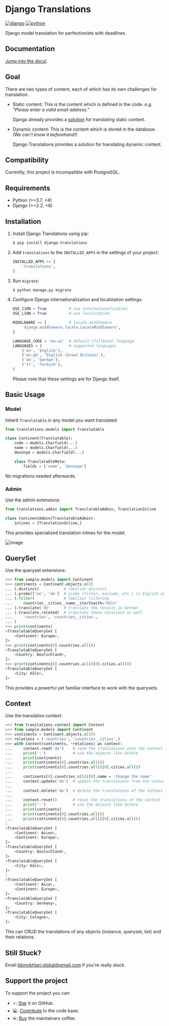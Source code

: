# Django Translations

[![django](https://img.shields.io/badge/django-%3E%3D2.2%2C%20%3C6.0-0C4B33)](https://pypi.org/project/django-translations/)
[![python](https://img.shields.io/badge/python-%3E%3D3.7%2C%20%3C4.0-0073b7)](https://pypi.org/project/django-translations/)

Django model translation for perfectionists with deadlines.

## Documentation

[Jump into the docs!](http://bbmokhtari.github.io/django-translations).

## Goal

There are two types of content, each of which has its own challenges for translation:

- Static content: This is the content which is defined in the code.
  _e.g. "Please enter a valid email address."_

  Django already provides a
  [solution](https://docs.djangoproject.com/en/2.2/topics/i18n/translation/)
  for translating static content.

- Dynamic content: This is the content which is stored in the database.
  _(We can't know it beforehand!)_

  Django Translations provides a solution
  for translating dynamic content.

## Compatibility

Currently, this project is incompatible with PostgreSQL.

## Requirements

- Python (\>=3.7, \<4)
- Django (\>=2.2, \<6)

## Installation

1.  Install Django Translations using pip:

    ```bash
    $ pip install django-translations
    ```

2.  Add `translations` to the `INSTALLED_APPS` in the settings of your
    project:

    ```python
    INSTALLED_APPS += [
        'translations',
    ]
    ```

3.  Run `migrate`:

    ```bash
    $ python manage.py migrate
    ```

4.  Configure Django internationalization and localization settings:

    ```python
    USE_I18N = True          # use internationalization
    USE_L10N = True          # use localization

    MIDDLEWARE += [          # locale middleware
        'django.middleware.locale.LocaleMiddleware',
    ]

    LANGUAGE_CODE = 'en-us'  # default (fallback) language
    LANGUAGES = (            # supported languages
        ('en', 'English'),
        ('en-gb', 'English (Great Britain)'),
        ('de', 'German'),
        ('tr', 'Turkish'),
    )
    ```

    Please note that these settings are for Django itself.

## Basic Usage

### Model

Inherit `Translatable` in any model you want translated:

```python
from translations.models import Translatable

class Continent(Translatable):
    code = models.Charfield(...)
    name = models.Charfield(...)
    denonym = models.Charfield(...)

    class TranslatableMeta:
        fields = ['name', 'denonym']
```

No migrations needed afterwards.

### Admin

Use the admin extensions:

```python
from translations.admin import TranslatableAdmin, TranslationInline

class ContinentAdmin(TranslatableAdmin):
    inlines = [TranslationInline,]
```

This provides specialized translation inlines for the model.

![image](https://raw.githubusercontent.com/bbmokhtari/django-translations/master/docs/_static/admin.png)

## QuerySet

Use the queryset extensions:

```python
>>> from sample.models import Continent
>>> continents = Continent.objects.all(
... ).distinct(           # familiar distinct
... ).probe(['en', 'de']  # probe (filter, exclude, etc.) in English and German
... ).filter(             # familiar filtering
...     countries__cities__name__startswith='Köln'
... ).translate('de'      # translate the results in German
... ).translate_related(  # translate these relations as well
...     'countries', 'countries__cities',
... )
>>> print(continents)
<TranslatableQuerySet [
    <Continent: Europa>,
]>
>>> print(continents[0].countries.all())
<TranslatableQuerySet [
    <Country: Deutschland>,
]>
>>> print(continents[0].countries.all()[0].cities.all())
<TranslatableQuerySet [
    <City: Köln>,
]>
```

This provides a powerful yet familiar interface to work with the querysets.

## Context

Use the translation context:

```python
>>> from translations.context import Context
>>> from sample.models import Continent
>>> continents = Continent.objects.all()
>>> relations = ('countries', 'countries__cities',)
>>> with Context(continents, *relations) as context:
...     context.read('de')    # read the translations onto the context
...     print(':')            # use the objects like before
...     print(continents)
...     print(continents[0].countries.all())
...     print(continents[0].countries.all()[0].cities.all())
...
...     continents[0].countries.all()[0].name = 'Change the name'
...     context.update('de')  # update the translations from the context
...
...     context.delete('de')  # delete the translations of the context
...
...     context.reset()       # reset the translations of the context
...     print(':')            # use the objects like before
...     print(continents)
...     print(continents[0].countries.all())
...     print(continents[0].countries.all()[0].cities.all())
:
<TranslatableQuerySet [
    <Continent: Asien>,
    <Continent: Europa>,
]>
<TranslatableQuerySet [
    <Country: Deutschland>,
]>
<TranslatableQuerySet [
    <City: Köln>,
]>
:
<TranslatableQuerySet [
    <Continent: Asia>,
    <Continent: Europe>,
]>
<TranslatableQuerySet [
    <Country: Germany>,
]>
<TranslatableQuerySet [
    <City: Cologne>,
]>
```

This can CRUD the translations of any objects (instance, queryset, list) and their relations.

## Still Stuck?

Email [bbmokhtari.global@gmail.com](mailto:bbmokhtari.global@gmail.com) if you're really stuck.

## Support the project

To support the project you can:

- ⭐️: [Star](http://github.com/bbmokhtari/django-translations/) it on GitHub.
- 💻: [Contribute](https://bbmokhtari.github.io/django-translations/contribution.html) to the code base.
- ☕️: [Buy](https://bbmokhtari.github.io/django-translations/donation.html) the maintainers coffee.
